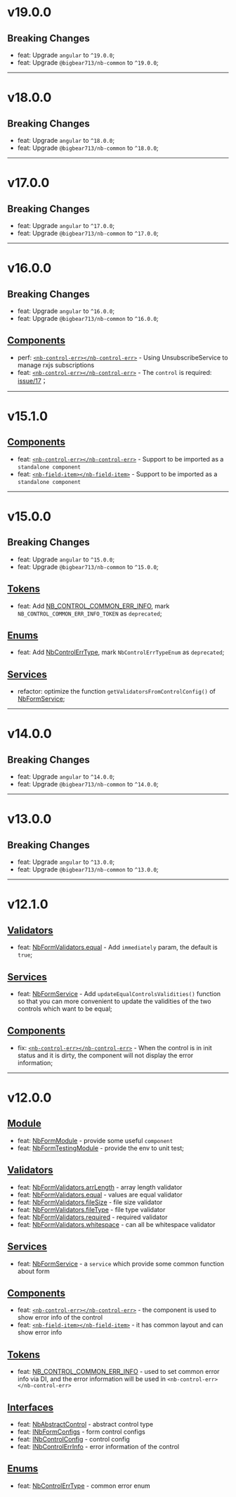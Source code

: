 # v19.0.0
## Breaking Changes
- feat: Upgrade `angular` to `^19.0.0`;
- feat: Upgrade `@bigbear713/nb-common` to `^19.0.0`;

---

# v18.0.0
## Breaking Changes
- feat: Upgrade `angular` to `^18.0.0`;
- feat: Upgrade `@bigbear713/nb-common` to `^18.0.0`;

---

# v17.0.0
## Breaking Changes
- feat: Upgrade `angular` to `^17.0.0`;
- feat: Upgrade `@bigbear713/nb-common` to `^17.0.0`;

---

# v16.0.0
## Breaking Changes
- feat: Upgrade `angular` to `^16.0.0`;
- feat: Upgrade `@bigbear713/nb-common` to `^16.0.0`;

## [Components](https://github.com/bigBear713/nb-form/blob/main/projects/nb-form/README.md#Components "Components")
- perf: [`<nb-control-err></nb-control-err>`](https://github.com/bigBear713/nb-form/blob/main/projects/nb-form/README.md#nb-control-errnb-control-err "<nb-control-err></nb-control-err>") - Using UnsubscribeService to manage rxjs subscriptions
- feat: [`<nb-control-err></nb-control-err>`](https://github.com/bigBear713/nb-form/blob/main/projects/nb-form/README.md#nb-control-errnb-control-err "<nb-control-err></nb-control-err>") - The `control` is required: [issue/17](https://github.com/bigBear713/nb-form/issues/17)；

---

# v15.1.0
## [Components](https://github.com/bigBear713/nb-form/blob/main/projects/nb-form/README.md#Components "Components")
- feat: [`<nb-control-err></nb-control-err>`](https://github.com/bigBear713/nb-form/blob/main/projects/nb-form/README.md#nb-control-errnb-control-err) - Support to be imported as a `standalone component`
- feat: [`<nb-field-item></nb-field-item>`](https://github.com/bigBear713/nb-form/blob/main/projects/nb-form/README.md#nb-field-itemnb-field-item) - Support to be imported as a `standalone component`

---

# v15.0.0
## Breaking Changes
- feat: Upgrade `angular` to `^15.0.0`;
- feat: Upgrade `@bigbear713/nb-common` to `^15.0.0`;

## [Tokens](https://github.com/bigBear713/nb-form/blob/main/projects/nb-form/README.md#Tokens "Tokens")
- feat: Add [NB_CONTROL_COMMON_ERR_INFO](https://github.com/bigBear713/nb-form/blob/main/projects/nb-form/README.md#nb_control_common_err_info), mark `NB_CONTROL_COMMON_ERR_INFO_TOKEN` as `deprecated`;

## [Enums](https://github.com/bigBear713/nb-form/blob/main/projects/nb-form/README.md#Enums "Enums")
- feat: Add [NbControlErrType](https://github.com/bigBear713/nb-form/blob/main/projects/nb-form/README.md#nbcontrolerrtype), mark `NbControlErrTypeEnum` as `deprecated`;

## [Services](https://github.com/bigBear713/nb-form/blob/main/projects/nb-form/README.md#Services "Services")
- refactor: optimize the function `getValidatorsFromControlConfig()` of [NbFormService](https://github.com/bigBear713/nb-form/blob/main/projects/nb-form/README.md#nbformservice "NbFormService");

---

# v14.0.0
## Breaking Changes
- feat: Upgrade `angular` to `^14.0.0`;
- feat: Upgrade `@bigbear713/nb-common` to `^14.0.0`;

---

# v13.0.0
## Breaking Changes
- feat: Upgrade `angular` to `^13.0.0`;
- feat: Upgrade `@bigbear713/nb-common` to `^13.0.0`;

---

# v12.1.0
## [Validators](https://github.com/bigBear713/nb-form/blob/main/projects/nb-form/README.md#Validators "Validators")
- feat: [NbFormValidators.equal](https://github.com/bigBear713/nb-form/blob/main/projects/nb-form/README.md#nbformvalidatorsequal "NbFormValidators.equal") - Add `immediately` param, the default is `true`; 

## [Services](https://github.com/bigBear713/nb-form/blob/main/projects/nb-form/README.md#Services "Services")
- feat: [NbFormService](https://github.com/bigBear713/nb-form/blob/main/projects/nb-form/README.md#nbformservice "NbFormService") - Add `updateEqualControlsValidities()` function so that you can more convenient to update the validities of the two controls which want to be equal;

## [Components](https://github.com/bigBear713/nb-form/blob/main/projects/nb-form/README.md#Components "Components")
- fix: [`<nb-control-err></nb-control-err>`](https://github.com/bigBear713/nb-form/blob/main/projects/nb-form/README.md#nb-control-errnb-control-err "<nb-control-err></nb-control-err>") - When the control is in init status and it is dirty, the component will not display the error information;

---

# v12.0.0
## [Module](https://github.com/bigBear713/nb-form/blob/main/projects/nb-form/README.md#Module "Module")
- feat: [NbFormModule](https://github.com/bigBear713/nb-form/blob/main/projects/nb-form/README.md#nbformmodule) - provide some useful `component`
- feat: [NbFormTestingModule](https://github.com/bigBear713/nb-form/blob/main/projects/nb-form/README.md#nbformtestingmodule) - provide the env to unit test;

## [Validators](https://github.com/bigBear713/nb-form/blob/main/projects/nb-form/README.md#Validators "Validators")
- feat: [NbFormValidators.arrLength](https://github.com/bigBear713/nb-form/blob/main/projects/nb-form/README.md#nbformvalidatorsarrlength) - array length validator
- feat: [NbFormValidators.equal](https://github.com/bigBear713/nb-form/blob/main/projects/nb-form/README.md#nbformvalidatorsequal) - values are equal validator
- feat: [NbFormValidators.fileSize](https://github.com/bigBear713/nb-form/blob/main/projects/nb-form/README.md#nbformvalidatorsfilesize) - file size validator
- feat: [NbFormValidators.fileType](https://github.com/bigBear713/nb-form/blob/main/projects/nb-form/README.md#nbformvalidatorsfiletype) - file type validator
- feat: [NbFormValidators.required](https://github.com/bigBear713/nb-form/blob/main/projects/nb-form/README.md#nbformvalidatorsrequired) - required validator
- feat: [NbFormValidators.whitespace](https://github.com/bigBear713/nb-form/blob/main/projects/nb-form/README.md#nbformvalidatorswhitespace) - can all be whitespace validator

## [Services](https://github.com/bigBear713/nb-form/blob/main/projects/nb-form/README.md#Services "Services")
- feat: [NbFormService](https://github.com/bigBear713/nb-form/blob/main/projects/nb-form/README.md#nbformservice "NbFormService") - a `service` which provide some common function about form

## [Components](https://github.com/bigBear713/nb-form/blob/main/projects/nb-form/README.md#Components "Components")
- feat: [`<nb-control-err></nb-control-err>`](https://github.com/bigBear713/nb-form/blob/main/projects/nb-form/README.md#nb-control-errnb-control-err "<nb-control-err></nb-control-err>") - the component is used to show error info of the control
- feat: [`<nb-field-item></nb-field-item>`](https://github.com/bigBear713/nb-form/blob/main/projects/nb-form/README.md#nb-field-itemnb-field-item) - it has common layout and can show error info

## [Tokens](https://github.com/bigBear713/nb-form/blob/main/projects/nb-form/README.md#Tokens "Tokens")
- feat: [NB_CONTROL_COMMON_ERR_INFO](https://github.com/bigBear713/nb-form/blob/main/projects/nb-form/README.md#nb_control_common_err_info) - used to set common error info via DI, and the error information will be used in `<nb-control-err></nb-control-err>`

## [Interfaces](https://github.com/bigBear713/nb-form/blob/main/projects/nb-form/README.md#Interfaces "Interfaces")
- feat: [NbAbstractControl](https://github.com/bigBear713/nb-form/blob/main/projects/nb-form/README.md#nbabstractcontrol) - abstract control type
- feat: [INbFormConfigs](https://github.com/bigBear713/nb-form/blob/main/projects/nb-form/README.md#inbcontrolconfig) - form control configs
- feat: [INbControlConfig](https://github.com/bigBear713/nb-form/blob/main/projects/nb-form/README.md#inbcontrolerrinfo) - control config
- feat: [INbControlErrInfo](https://github.com/bigBear713/nb-form/blob/main/projects/nb-form/README.md#inbformconfigs) - error information of the control

## [Enums](https://github.com/bigBear713/nb-form/blob/main/projects/nb-form/README.md#Enums "Enums")
- feat: [NbControlErrType](https://github.com/bigBear713/nb-form/blob/main/projects/nb-form/README.md#nbcontrolerrtype) - common error enum